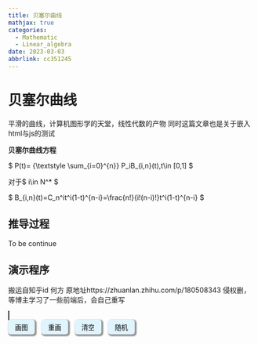 ```yaml
---
title: 贝塞尔曲线
mathjax: true
categories:
  - Mathematic
  - Linear_algebra
date: 2023-03-03
abbrlink: cc351245
---
```



# 贝塞尔曲线
平滑的曲线，计算机图形学的天堂，线性代数的产物
同时这篇文章也是关于嵌入html与js的测试

<!--more-->

**贝塞尔曲线方程**

$ P(t)= {\textstyle \sum_{i=0}^{n}} P_iB_{i,n}(t),t\in [0,1] $

对于$ i\in N^* $

$ B_{i,n}(t)=C_n^it^i(1-t)^{n-i}=\frac{n!}{i!(n-i)!}t^i(1-t)^{n-i} $


## 推导过程
To be continue

## 演示程序
搬运自知乎id 何方
原地址https://zhuanlan.zhihu.com/p/180508343
侵权删，等博主学习了一些前端后，会自己重写
<body>
    <style>
        .buttonContainer button {
            border-radius: 5px;
            border: none;
            background-color: #66ccff31;
            height: 30px;
            width: 54px;
            box-shadow: 2px 2px 2px 2px rgba(0 0 0 / 0.4);
            margin-right: 10px;
        }
    </style>
    <canvas id="canvas" style="border: 1px solid" width="500%" height="500%"></canvas>
    <div class="buttonContainer">
        <div>
            <button id="draw">画图</button>
            <button id="reDraw">重画</button>
            <button id="clear">清空</button>
            <button id="radom">随机</button>
        </div>
    </div>
    <script>
        const cv = document.getElementById("canvas");
        const draw = document.getElementById("draw");
        const clear = document.getElementById("clear");
        const reDraw = document.getElementById("reDraw");
        if (/Mobi|Android|iPhone/i.test(navigator.userAgent)) {
            cv.height = 290;
            cv.width = 290;
        }
        let points = [];
        const ctx = cv.getContext("2d");
        let offset = 0;
        let timer;
        function calcMiddlePoint(p1, p2) {
            return { x: (p2.x - p1.x) * offset + p1.x, y: (p2.y - p1.y) * offset + p1.y };
        }
        let finalPoints = [];
        function drawLine() {
            let last = {}
            ctx.strokeStyle = "red";
            ctx.lineWidth = 3;
            ctx.beginPath();
            finalPoints.forEach(({ x, y }, index) => {
                if (index === 0) {
                    ctx.moveTo(x, y)
                } else {
                    ctx.lineTo(x, y)
                }
            });
            ctx.stroke();
        }
        function drawLines(ps, color) {
            if (ps.length < 2) {
                const { x, y } = ps[0];
                finalPoints.push({ x, y });
                drawLine();
                return;
            }
            ctx.lineWidth = 1;
            ctx.strokeStyle = color || "green";
            ctx.beginPath();
            for (let i = 0; i < ps.length; i++) {
                const { x, y } = ps[i];
                if (i === 0) {
                    ctx.moveTo(x, y);
                } else {
                    ctx.lineTo(x, y);
                }
            }
            ctx.stroke();
            const pps = [];
            for (let i = 0; i < ps.length - 1; i++) {
                pps.push(calcMiddlePoint(ps[i], ps[i + 1], .5));
            }
            drawLines(pps)
        }
        function doDraw() {
            if (points.length < 2) {
                alert(`无法画图，请至少指定2个点`);
                return;
            }
            timer && clearInterval(timer);
            drawLines(points, 'blue');
            timer = setInterval(() => {
                offset += 0.001;
                window.requestAnimationFrame(() => {
                    ctx.clearRect(0, 0, cv.width, cv.height);
                    drawLines(points, 'blue');
                });
                if (offset >= 1) {
                    clearInterval(timer);
                }
            }, 1);
        }
        reDraw.addEventListener("click", function () {
            finalPoints = [];
            offset = 0;
            ctx.clearRect(0, 0, cv.width, cv.height);
            doDraw();
        });
        draw.addEventListener("click", doDraw);
        clear.addEventListener("click", () => {
            points = [];
            finalPoints = [];
            offset = 0;
            ctx.clearRect(0, 0, cv.width, cv.height);
        });
        cv.addEventListener("click", function (e) {
            points.push({ x: e.offsetX, y: e.offsetY });
            console.log("point:", { x: e.offsetX, y: e.offsetY });
            ctx.fillStyle = "black";
            ctx.beginPath();
            ctx.arc(e.offsetX, e.offsetY, 2, 0, Math.PI * 2);
            ctx.fill();
        });
        radom.addEventListener("click", () => {
            points = [];
            finalPoints = [];
            offset = 0;
            ctx.clearRect(0, 0, cv.width, cv.height);
            for (let i = 0; i < 10; i++) {
                points.push({ x: Math.random() * cv.width, y: Math.random() * cv.height })
            }
            doDraw();
        });
    </script>
</body>